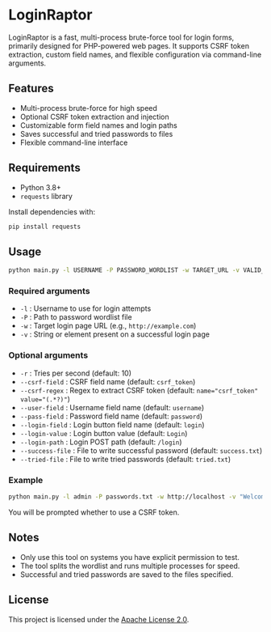# LoginRaptor

LoginRaptor is a fast, multi-process brute-force tool for login forms, primarily designed for PHP-powered web pages. It supports CSRF token extraction, custom field names, and flexible configuration via command-line arguments.

## Features

- Multi-process brute-force for high speed
- Optional CSRF token extraction and injection
- Customizable form field names and login paths
- Saves successful and tried passwords to files
- Flexible command-line interface

## Requirements

- Python 3.8+
- `requests` library

Install dependencies with:

```bash
pip install requests
```

## Usage

```bash
python main.py -l USERNAME -P PASSWORD_WORDLIST -w TARGET_URL -v VALID_ELEMENT [options]
```

### Required arguments

- `-l` : Username to use for login attempts
- `-P` : Path to password wordlist file
- `-w` : Target login page URL (e.g., `http://example.com`)
- `-v` : String or element present on a successful login page

### Optional arguments

- `-r` : Tries per second (default: 10)
- `--csrf-field` : CSRF field name (default: `csrf_token`)
- `--csrf-regex` : Regex to extract CSRF token (default: `name="csrf_token" value="(.*?)"`)
- `--user-field` : Username field name (default: `username`)
- `--pass-field` : Password field name (default: `password`)
- `--login-field` : Login button field name (default: `login`)
- `--login-value` : Login button value (default: `Login`)
- `--login-path` : Login POST path (default: `/login`)
- `--success-file` : File to write successful password (default: `success.txt`)
- `--tried-file` : File to write tried passwords (default: `tried.txt`)

### Example

```bash
python main.py -l admin -P passwords.txt -w http://localhost -v "Welcome, admin"
```

You will be prompted whether to use a CSRF token.

## Notes

- Only use this tool on systems you have explicit permission to test.
- The tool splits the wordlist and runs multiple processes for speed.
- Successful and tried passwords are saved to the files specified.

## License

This project is licensed under the [Apache License 2.0](LICENSE).
